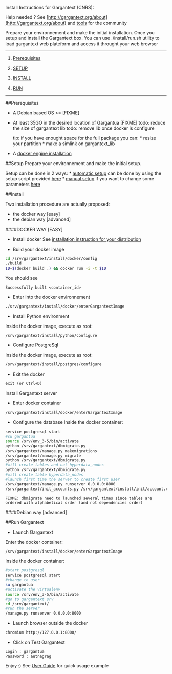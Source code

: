 Install Instructions for Gargantext (CNRS):

Help needed ?
See [http://gargantext.org/about](http://gargantext.org/about) and [tools]() for the community


Prepare your environnement and make the initial installation.
Once you setup and install the Gargantext box. You can use ./install/run.sh utility
to load gargantext web plateform and access it throught your web browser

______________________________

1. [Prerequisites](##Prerequisites)

2. [SETUP](##Setup)

3. [INSTALL](##Install)

4. [RUN](##RUN)
______________________________
##Prerequisites

* A Debian based OS >= [FIXME]

* At least 35GO in the desired location of Gargantua [FIXME]
    todo: reduce the size of gargantext lib
    todo: remove lib once docker is configure

    tip: if you have enought space for the full package you can:
        * resize your partition
        * make a simlink on gargantext_lib

* A [docker engine installation](https://docs.docker.com/engine/installation/linux/)

##Setup
Prepare your environnement and make the initial setup.

Setup can be done in 2 ways:
    * [automatic setup](setup.sh) can be done by using the setup script provided [here](setup.sh)
    * [manual setup](manual_setup.md) if you want to change some parameters [here](manual_setup.md)

##Install

Two installation procedure are actually proposed:
* the docker way [easy]
* the debian way [advanced]

####DOCKER WAY [EASY]

* Install docker
See [installation instruction for your distribution](https://docs.docker.com/engine/installation/)

* Build your docker image

``` bash
cd /srv/gargantext/install/docker/config
./build
ID=$(docker build .) && docker run -i -t $ID
```

You should see

```
Successfully built <container_id>
```

* Enter into the docker environnement

``` bash
./srv/gargantext/install/docker/enterGargantextImage
```

* Install Python environment

Inside the docker image, execute as root:
``` bash
/srv/gargantext/install/python/configure
```
* Configure PostgreSql

Inside the docker image, execute as root:
``` bash
/srv/gargantext/install/postgres/configure
```
* Exit the docker
```
exit (or Ctrl+D)
```


Install Gargantext server

* Enter docker container
``` bash
/srv/gargantext/install/docker/enterGargantextImage
```

*  Configure the database
Inside the docker container:
``` bash
service postgresql start
#su gargantua
source /srv/env_3-5/bin/activate
python /srv/gargantext/dbmigrate.py
/srv/gargantext/manage.py makemigrations
/srv/gargantext/manage.py migrate
python /srv/gargantext/dbmigrate.py
#will create tables and not hyperdata_nodes
python /srv/gargantext/dbmigrate.py
#will create table hyperdata_nodes
#launch first time the server to create first user
/srv/gargantext/manage.py runserver 0.0.0.0:8000
/srv/gargantext/init_accounts.py /srv/gargantext/install/init/account.csv
```

    FIXME: dbmigrate need to launched several times since tables are
    ordered with alphabetical order (and not dependencies order)
####Debian way [advanced]

##Run Gargantext
* Launch Gargantext

Enter the docker container:
``` bash
/srv/gargantext/install/docker/enterGargantextImage
```
Inside the docker container:
``` bash
#start postgresql
service postgresql start
#change to user
su gargantua
#activate the virtualenv
source /srv/env_3-5/bin/activate
#go to gargantext srv
cd /srv/gargantext/
#run the server
/manage.py runserver 0.0.0.0:8000
```


* Launch browser
outside the docker

``` bash
chromium http://127.0.0.1:8000/
```
* Click on Test Gargantext
```
Login : gargantua
Password : autnagrag
```
Enjoy :)
See [User Guide](/demo/tuto.md) for quick usage example


